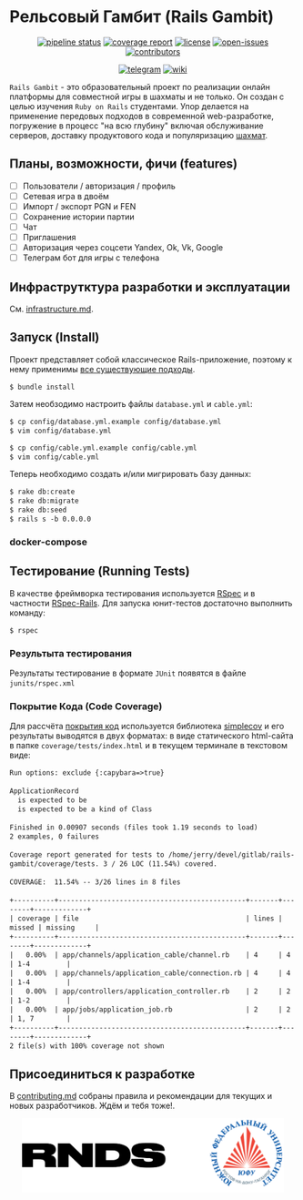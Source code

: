 # Рельсовый Гамбит (Rails Gambit)

<div align="center">

[![pipeline status](https://gitlab.com/r4060/rails-gambit/badges/main/pipeline.svg)](https://gitlab.com/r4060/rails-gambit/)
[![coverage report](https://gitlab.com/r4060/rails-gambit/badges/main/coverage.svg)](https://gitlab.com/r4060/rails-gambit/)
[![license](https://badgen.net/gitlab/license/r4060/rails-gambit?color=98c510)](https://gitlab.com/r4060/rails-gambit/blob/main/LICENSE)
[![open-issues](https://badgen.net/gitlab/open-issues/r4060/rails-gambit?icon=gitlab)](https://gitlab.com/r4060/rails-gambit/-/issues)
[![contributors](https://badgen.net/gitlab/contributors/r4060/rails-gambit?icon=user)](https://gitlab.com/r4060/rails-gambit/)
 
[![telegram](https://img.shields.io/static/v1?label=telegram&message=news&color=blue&logo=telegram)](https://t.me/railsgambit)
[![wiki](https://img.shields.io/static/v1?label=wiki&message=docs&color=white&logo=wikipedia)](https://gitlab.com/r4060/rails-gambit/-/wikis/home)

</div>

`Rails Gambit` - это образовательный проект по реализации онлайн платформы для совместной игры в шахматы и не только. Он создан с целью изучения `Ruby on Rails` студентами. Упор делается на применение передовых подходов в современной web-разработке, погружение в процесс "на всю глубину" включая обслуживание серверов, доставку продуктового кода и популяризацию [шахмат](https://ru.wikipedia.org/wiki/Шахматы).

## Планы, возможности, фичи (features)

- [ ] Пользователи / авторизация / профиль
- [ ] Сетевая игра в двоём
- [ ] Импорт / экспорт PGN и FEN
- [ ] Сохранение истории партии
- [ ] Чат
- [ ] Приглашения
- [ ] Авторизация через соцсети Yandex, Ok, Vk, Google
- [ ] Телеграм бот для игры с телефона

## Инфраструтктура разработки и эксплуатации

См. [infrastructure.md](INFRASTRUCTURE.md).

## Запуск (Install)

Проект представляет собой классическое Rails-приложение, поэтому к нему применимы [все существующие подходы](https://guides.rubyonrails.org/getting_started.html).

```shell
$ bundle install
```

Затем необзодимо настроить файлы `database.yml` и `cable.yml`:

```shell
$ cp config/database.yml.example config/database.yml
$ vim config/database.yml
```

```shell
$ cp config/cable.yml.example config/cable.yml
$ vim config/cable.yml
```

Теперь необходимо создать и/или мигрировать базу данных:

```shell
$ rake db:create
$ rake db:migrate
$ rake db:seed
$ rails s -b 0.0.0.0
```

### docker-compose

## Тестирование (Running Tests)

В качестве фреймворка тестирования используется [RSpec](https://rspec.info/) и в частности [RSpec-Rails](https://github.com/rspec/rspec-rails). Для запуска юнит-тестов достаточно выполнить команду:

```shell
$ rspec
```

### Результыта теcтирования

Результаты тестирование в формате `JUnit` появятся в файле `junits/rspec.xml`

### Покрытие Кода (Code Coverage)

Для рассчёта [покрытия код](https://ru.wikipedia.org/wiki/Покрытие_кода) используется библиотека [simplecov](https://github.com/simplecov-ruby/simplecov) и его результаты выводятся в двух форматах: в виде статического html-сайта в папке `coverage/tests/index.html` и в текущем терминале в текстовом виде:

```shell
Run options: exclude {:capybara=>true}

ApplicationRecord
  is expected to be
  is expected to be a kind of Class

Finished in 0.00907 seconds (files took 1.19 seconds to load)
2 examples, 0 failures

Coverage report generated for tests to /home/jerry/devel/gitlab/rails-gambit/coverage/tests. 3 / 26 LOC (11.54%) covered.

COVERAGE:  11.54% -- 3/26 lines in 8 files

+----------+----------------------------------------------+-------+--------+-------------+
| coverage | file                                         | lines | missed | missing     |
+----------+----------------------------------------------+-------+--------+-------------+
|   0.00%  | app/channels/application_cable/channel.rb    | 4     | 4      | 1-4         |
|   0.00%  | app/channels/application_cable/connection.rb | 4     | 4      | 1-4         |
|   0.00%  | app/controllers/application_controller.rb    | 2     | 2      | 1-2         |
|   0.00%  | app/jobs/application_job.rb                  | 2     | 2      | 1, 7        |
+----------+----------------------------------------------+-------+--------+-------------+
2 file(s) with 100% coverage not shown
```

## Присоединиться к разработке

В [contributing.md](CONTRIBUTING.md) собраны правила и рекомендации для текущих и новых разработчиков. Ждём и тебя тоже!.

<div align="center">

[<img src="./RNDSOFTSFU.png" alt="rndsoftsfu" height="130px"/>](https://github.com/RND-SOFT/)

</div>
